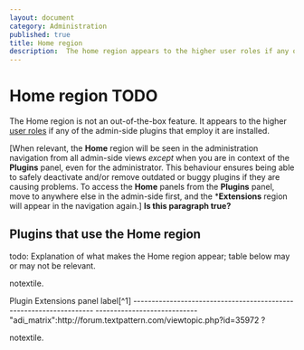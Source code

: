 ```yaml
---
layout: document
category: Administration
published: true
title: Home region
description:  The home region appears to the higher user roles if any of the admin-side plugins that employ it are installed.
---
```


# Home region TODO

The Home region is not an out-of-the-box feature. It appears to the higher [user roles](http://docs.textpattern.io/administration/user-roles-and-privileges) if any of the admin-side plugins that employ it are installed.

\[When relevant, the **Home** region will be seen in the administration
navigation from all admin-side views *except* when you are in context of
the **Plugins** panel, even for the administrator. This behaviour
ensures being able to safely deactivate and/or remove outdated or buggy
plugins if they are causing problems. To access the **Home** panels from
the **Plugins** panel, move to anywhere else in the admin-side first,
and the \***Extensions** region will appear in the navigation again.\]
**Is this paragraph true?**

## Plugins that use the Home region

todo: Explanation of what makes the Home region appear; table below may
or may not be relevant.

notextile.

<div itemscope itemtype="http://schema.org/Table">
  Plugin                                                              Extensions panel label[^1]
  ------------------------------------------------------------------- ----------------------------
  "adi_matrix":http://forum.textpattern.com/viewtopic.php?id=35972   ?

notextile.

</div>

[^1]: todo: note about UI element guidelines.
